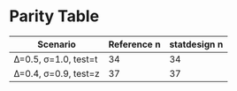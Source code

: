 # Parity Table

Scenario | Reference n | statdesign n
--- | --- | ---
Δ=0.5, σ=1.0, test=t | 34 | 34
Δ=0.4, σ=0.9, test=z | 37 | 37
